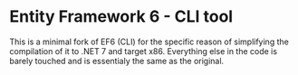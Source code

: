 # Entity Framework 6 - CLI tool

This is a minimal fork of EF6 (CLI) for the specific reason of simplifying the compilation of it to .NET 7 and target x86. Everything else in the code is barely touched and is essentialy the same as the original.
